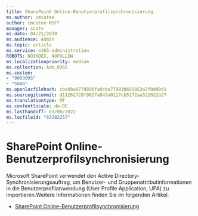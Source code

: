 ```yaml
---
title: SharePoint Online-Benutzerprofilsynchronisierung
ms.author: cmcatee
author: cmcatee-MSFT
manager: scotv
ms.date: 04/21/2020
ms.audience: Admin
ms.topic: article
ms.service: o365-administration
ROBOTS: NOINDEX, NOFOLLOW
ms.localizationpriority: medium
ms.collection: Adm_O365
ms.custom:
- "9003095"
- "5848"
ms.openlocfilehash: cba9ba677d896fa0cba77903b659b53a7f0d00d1
ms.sourcegitcommit: d11262728f0617a843a0117cb5172aa322022b27
ms.translationtype: MT
ms.contentlocale: de-DE
ms.lasthandoff: 03/08/2022
ms.locfileid: "63282257"
---
```

# <a name="sharepoint-online-user-profile-synchronization"></a>SharePoint Online-Benutzerprofilsynchronisierung

Microsoft SharePoint verwendet den Active Directory-Synchronisierungsauftrag, um Benutzer- und Gruppenattributinformationen in die Benutzerprofilanwendung (User Profile Application, UPA) zu importieren.Weitere Informationen finden Sie im folgenden Artikel.

- [SharePoint Online-Benutzerprofilsynchronisierung](https://docs.microsoft.com/sharepoint/user-profile-sync)
